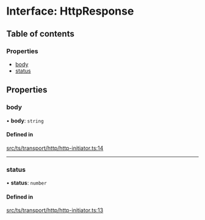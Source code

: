 # Interface: HttpResponse

## Table of contents

### Properties

- [body](HttpResponse.md#body)
- [status](HttpResponse.md#status)

## Properties

### body

• **body**: `string`

#### Defined in

[src/ts/transport/http/http-initiator.ts:14](https://gitlab.com/i3-market/code/wp3/t3.2/i3m-wallet-monorepo/-/blob/2f29603/packages/wallet-protocol/src/ts/transport/http/http-initiator.ts#L14)

___

### status

• **status**: `number`

#### Defined in

[src/ts/transport/http/http-initiator.ts:13](https://gitlab.com/i3-market/code/wp3/t3.2/i3m-wallet-monorepo/-/blob/2f29603/packages/wallet-protocol/src/ts/transport/http/http-initiator.ts#L13)

